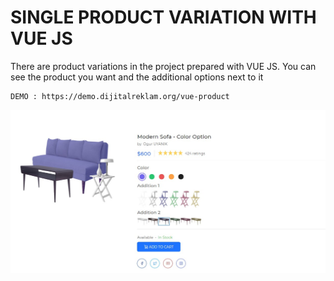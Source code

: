 
# SINGLE PRODUCT VARIATION WITH VUE JS
There are product variations in the project prepared with VUE JS. You can see the product you want and the additional options next to it

```
DEMO : https://demo.dijitalreklam.org/vue-product
```
!['admin'](screenshoots/modern-sofa.jpg)


